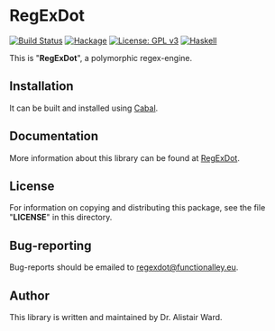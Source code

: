 # **RegExDot**

[![Build Status](https://travis-ci.org/functionalley/RegExDot.svg?branch=master)](https://travis-ci.org/functionalley/RegExDot)
[![Hackage](https://img.shields.io/hackage/v/regexdot.svg)](https://hackage.haskell.org/package/regexdot)
[![License: GPL v3](https://img.shields.io/badge/License-GPL%20v3-blue.svg)](https://www.gnu.org/licenses/gpl-3.0)
[![Haskell](https://b.repl.ca/v1/language-haskell-yellow.png)](https://haskell.org)

This is "**RegExDot**", a polymorphic regex-engine.

## Installation

It can be built and installed using [Cabal](https://www.haskell.org/cabal/users-guide/installing-packages.html).

## Documentation

More information about this library can be found at [RegExDot](https://functionalley.eu/RegExDot/regExDot.html).

## License

For information on copying and distributing this package, see the file "**LICENSE**" in this directory.

## Bug-reporting

Bug-reports should be emailed to <regexdot@functionalley.eu>.

## Author

This library is written and maintained by Dr. Alistair Ward.
